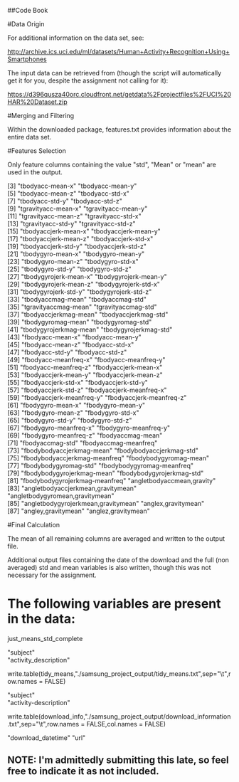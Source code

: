 ##Code Book

#Data Origin

For additional information on the data set, see:

http://archive.ics.uci.edu/ml/datasets/Human+Activity+Recognition+Using+Smartphones

The input data can be retrieved from (though the script will automatically get it for you, despite the assignment not calling for it):

https://d396qusza40orc.cloudfront.net/getdata%2Fprojectfiles%2FUCI%20HAR%20Dataset.zip

#Merging and Filtering

Within the downloaded package, features.txt provides information about the entire data set.

#Features Selection 

Only feature columns containing the value "std", "Mean" or "mean" are used in the output.

 [3] "tbodyacc-mean-x"                    "tbodyacc-mean-y"                   
 [5] "tbodyacc-mean-z"                    "tbodyacc-std-x"                    
 [7] "tbodyacc-std-y"                     "tbodyacc-std-z"                    
 [9] "tgravityacc-mean-x"                 "tgravityacc-mean-y"                
[11] "tgravityacc-mean-z"                 "tgravityacc-std-x"                 
[13] "tgravityacc-std-y"                  "tgravityacc-std-z"                 
[15] "tbodyaccjerk-mean-x"                "tbodyaccjerk-mean-y"               
[17] "tbodyaccjerk-mean-z"                "tbodyaccjerk-std-x"                
[19] "tbodyaccjerk-std-y"                 "tbodyaccjerk-std-z"                
[21] "tbodygyro-mean-x"                   "tbodygyro-mean-y"                  
[23] "tbodygyro-mean-z"                   "tbodygyro-std-x"                   
[25] "tbodygyro-std-y"                    "tbodygyro-std-z"                   
[27] "tbodygyrojerk-mean-x"               "tbodygyrojerk-mean-y"              
[29] "tbodygyrojerk-mean-z"               "tbodygyrojerk-std-x"               
[31] "tbodygyrojerk-std-y"                "tbodygyrojerk-std-z"               
[33] "tbodyaccmag-mean"                   "tbodyaccmag-std"                   
[35] "tgravityaccmag-mean"                "tgravityaccmag-std"                
[37] "tbodyaccjerkmag-mean"               "tbodyaccjerkmag-std"               
[39] "tbodygyromag-mean"                  "tbodygyromag-std"                  
[41] "tbodygyrojerkmag-mean"              "tbodygyrojerkmag-std"              
[43] "fbodyacc-mean-x"                    "fbodyacc-mean-y"                   
[45] "fbodyacc-mean-z"                    "fbodyacc-std-x"                    
[47] "fbodyacc-std-y"                     "fbodyacc-std-z"                    
[49] "fbodyacc-meanfreq-x"                "fbodyacc-meanfreq-y"               
[51] "fbodyacc-meanfreq-z"                "fbodyaccjerk-mean-x"               
[53] "fbodyaccjerk-mean-y"                "fbodyaccjerk-mean-z"               
[55] "fbodyaccjerk-std-x"                 "fbodyaccjerk-std-y"                
[57] "fbodyaccjerk-std-z"                 "fbodyaccjerk-meanfreq-x"           
[59] "fbodyaccjerk-meanfreq-y"            "fbodyaccjerk-meanfreq-z"           
[61] "fbodygyro-mean-x"                   "fbodygyro-mean-y"                  
[63] "fbodygyro-mean-z"                   "fbodygyro-std-x"                   
[65] "fbodygyro-std-y"                    "fbodygyro-std-z"                   
[67] "fbodygyro-meanfreq-x"               "fbodygyro-meanfreq-y"              
[69] "fbodygyro-meanfreq-z"               "fbodyaccmag-mean"                  
[71] "fbodyaccmag-std"                    "fbodyaccmag-meanfreq"              
[73] "fbodybodyaccjerkmag-mean"           "fbodybodyaccjerkmag-std"           
[75] "fbodybodyaccjerkmag-meanfreq"       "fbodybodygyromag-mean"             
[77] "fbodybodygyromag-std"               "fbodybodygyromag-meanfreq"         
[79] "fbodybodygyrojerkmag-mean"          "fbodybodygyrojerkmag-std"          
[81] "fbodybodygyrojerkmag-meanfreq"      "angletbodyaccmean,gravity"         
[83] "angletbodyaccjerkmean,gravitymean"  "angletbodygyromean,gravitymean"    
[85] "angletbodygyrojerkmean,gravitymean" "anglex,gravitymean"                
[87] "angley,gravitymean"                 "anglez,gravitymean"    

#Final Calculation

The mean of all remaining columns are averaged and written to the output file.

Additional output files containing the date of the download and the full (non averaged) std and mean variables is also written, though this was not necessary for the assignment.

# The following variables are present in the data:

just_means_std_complete

"subject"                            
"activity_description"              

write.table(tidy_means,"./samsung_project_output/tidy_means.txt",sep="\t",row.names = FALSE) 

"subject"                            
"activity-description"
              
write.table(download_info,"./samsung_project_output/download_information.txt",sep="\t",row.names = FALSE,col.names = FALSE)

"download_datetime"
"url"

## NOTE: I'm admittedly submitting this late, so feel free to indicate it as not included.  
